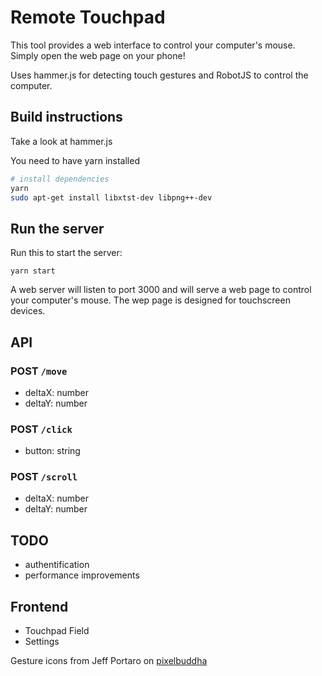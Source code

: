 # Remote Touchpad

This tool provides a web interface to control your computer's mouse. Simply open the web page on your phone!

Uses hammer.js for detecting touch gestures and RobotJS to control the computer.

## Build instructions

Take a look at hammer.js

You need to have yarn installed

``` sh
# install dependencies
yarn
sudo apt-get install libxtst-dev libpng++-dev
```

## Run the server

Run this to start the server:

```
yarn start
```

A web server will listen to port 3000 and will serve a web page to control your computer's mouse. The wep page is designed for touchscreen devices.

## API

### POST `/move`

- deltaX: number
- deltaY: number

### POST `/click`

- button: string

### POST `/scroll`

- deltaX: number
- deltaY: number

## TODO

- authentification
- performance improvements

## Frontend

- Touchpad Field
- Settings

Gesture icons from Jeff Portaro on [pixelbuddha](https://pixelbuddha.net/freebie/touch-gestures-icons)
